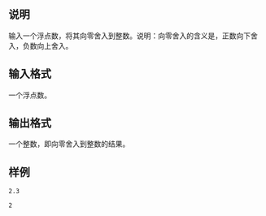 <h2>说明</h2>

输入一个浮点数，将其向零舍入到整数。说明：向零舍入的含义是，正数向下舍入，负数向上舍入。
<h2>输入格式</h2>

一个浮点数。

<h2>输出格式</h2>

一个整数，即向零舍入到整数的结果。

<h2>样例</h2>
<pre><code class="language-input1">2.3</code></pre><pre><code class="language-output1">2</code></pre>
